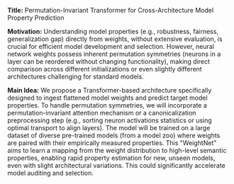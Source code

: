 **Title:** Permutation-Invariant Transformer for Cross-Architecture Model Property Prediction

**Motivation:** Understanding model properties (e.g., robustness, fairness, generalization gap) directly from weights, without extensive evaluation, is crucial for efficient model development and selection. However, neural network weights possess inherent permutation symmetries (neurons in a layer can be reordered without changing functionality), making direct comparison across different initializations or even slightly different architectures challenging for standard models.

**Main Idea:** We propose a Transformer-based architecture specifically designed to ingest flattened model weights and predict target model properties. To handle permutation symmetries, we will incorporate a permutation-invariant attention mechanism or a canonicalization preprocessing step (e.g., sorting neuron activations statistics or using optimal transport to align layers). The model will be trained on a large dataset of diverse pre-trained models (from a model zoo) where weights are paired with their empirically measured properties. This "WeightNet" aims to learn a mapping from the weight distribution to high-level semantic properties, enabling rapid property estimation for new, unseen models, even with slight architectural variations. This could significantly accelerate model auditing and selection.